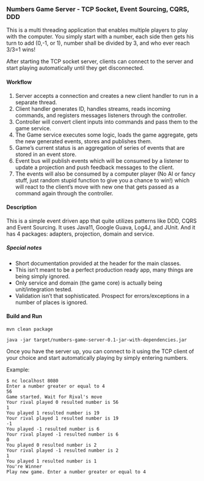 ### Numbers Game Server - TCP Socket, Event Sourcing, CQRS, DDD
This is a multi threading application that enables multiple players to play with the computer.
You simply start with a number, each side then gets his turn to add (0,-1, or 1), number shall be 
divided by 3, and who ever reach 3/3=1 wins!

After starting the TCP socket server, clients can connect to the server and start playing automatically until they get disconnected.

#### Workflow
1. Server accepts a connection and creates a new client handler to run in a separate thread.
2. Client handler generates ID, handles streams, reads incoming commands, and registers messages listeners through the controller.
3. Controller will convert client inputs into commands and pass them to the game service.
4. The Game service executes some logic, loads the game aggregate, gets the new generated events, stores and publishes them.
5. Game’s current status is an aggregation of series of events that are stored in an event store.
6. Event bus will publish events which will be consumed by a listener to update a projection and push feedback messages to the client.
7. The events will also be consumed by a computer player (No AI or fancy stuff, just random stupid function to give you a chance to win!) 
which will react to the client’s move with new one that gets passed as a command again through the controller.

#### Description
This is a simple event driven app that quite utilizes patterns like DDD, CQRS and Event Sourcing.
It uses Java11, Google Guava, Log4J, and JUnit.
And it has 4 packages: adapters, projection, domain and service.

##### Special notes
- Short documentation provided at the header for the main classes.
- This isn’t meant to be a perfect production ready app, many things are being simply ignored.
- Only service and domain (the game core) is actually being unit/integration tested.
- Validation isn’t that sophisticated. Prospect for errors/exceptions in a number of places is ignored.

#### Build and Run

```
mvn clean package
```
```
java -jar target/numbers-game-server-0.1-jar-with-dependencies.jar
```

Once you have the server up, you can connect to it using the TCP client of your choice and start automatically playing by simply entering numbers.

Example:
```
$ nc localhost 8080
Enter a number greater or equal to 4
56
Game started. Wait for Rival's move
Your rival played 0 resulted number is 56
1
You played 1 resulted number is 19
Your rival played 1 resulted number is 19
-1
You played -1 resulted number is 6
Your rival played -1 resulted number is 6
0
You played 0 resulted number is 2
Your rival played -1 resulted number is 2
1
You played 1 resulted number is 1
You're Winner
Play new game. Enter a number greater or equal to 4
```
